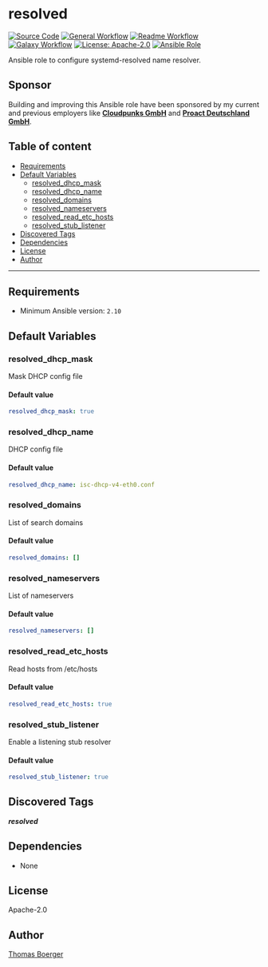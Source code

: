 # resolved

[![Source Code](https://img.shields.io/badge/github-source%20code-blue?logo=github&logoColor=white)](https://github.com/rolehippie/resolved)
[![General Workflow](https://github.com/rolehippie/resolved/actions/workflows/general.yml/badge.svg)](https://github.com/rolehippie/resolved/actions/workflows/general.yml)
[![Readme Workflow](https://github.com/rolehippie/resolved/actions/workflows/docs.yml/badge.svg)](https://github.com/rolehippie/resolved/actions/workflows/docs.yml)
[![Galaxy Workflow](https://github.com/rolehippie/resolved/actions/workflows/galaxy.yml/badge.svg)](https://github.com/rolehippie/resolved/actions/workflows/galaxy.yml)
[![License: Apache-2.0](https://img.shields.io/github/license/rolehippie/resolved)](https://github.com/rolehippie/resolved/blob/master/LICENSE)
[![Ansible Role](https://img.shields.io/badge/role-rolehippie.resolved-blue)](https://galaxy.ansible.com/rolehippie/resolved)

Ansible role to configure systemd-resolved name resolver.

## Sponsor

Building and improving this Ansible role have been sponsored by my current and previous employers like **[Cloudpunks GmbH](https://cloudpunks.de)** and **[Proact Deutschland GmbH](https://www.proact.eu)**.

## Table of content

- [Requirements](#requirements)
- [Default Variables](#default-variables)
  - [resolved_dhcp_mask](#resolved_dhcp_mask)
  - [resolved_dhcp_name](#resolved_dhcp_name)
  - [resolved_domains](#resolved_domains)
  - [resolved_nameservers](#resolved_nameservers)
  - [resolved_read_etc_hosts](#resolved_read_etc_hosts)
  - [resolved_stub_listener](#resolved_stub_listener)
- [Discovered Tags](#discovered-tags)
- [Dependencies](#dependencies)
- [License](#license)
- [Author](#author)

---

## Requirements

- Minimum Ansible version: `2.10`

## Default Variables

### resolved_dhcp_mask

Mask DHCP config file

#### Default value

```YAML
resolved_dhcp_mask: true
```

### resolved_dhcp_name

DHCP config file

#### Default value

```YAML
resolved_dhcp_name: isc-dhcp-v4-eth0.conf
```

### resolved_domains

List of search domains

#### Default value

```YAML
resolved_domains: []
```

### resolved_nameservers

List of nameservers

#### Default value

```YAML
resolved_nameservers: []
```

### resolved_read_etc_hosts

Read hosts from /etc/hosts

#### Default value

```YAML
resolved_read_etc_hosts: true
```

### resolved_stub_listener

Enable a listening stub resolver

#### Default value

```YAML
resolved_stub_listener: true
```

## Discovered Tags

**_resolved_**


## Dependencies

- None

## License

Apache-2.0

## Author

[Thomas Boerger](https://github.com/tboerger)
